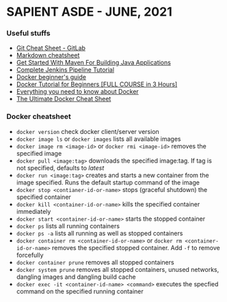 # SAPIENT ASDE - JUNE, 2021

### Useful stuffs

-   [Git Cheat Sheet - GitLab](https://about.gitlab.com/images/press/git-cheat-sheet.pdf 'Git Cheat Sheet - GitLab')
-   [Markdown cheatsheet](https://github.com/kayartaya-vinod/markdown-cheatsheet 'Markdown cheatsheet')
-   [Get Started With Maven For Building Java Applications](https://medium.com/edureka/maven-tutorial-2e87a4669faf 'Get Started With Maven For Building Java Applications')
-   [Complete Jenkins Pipeline Tutorial](https://www.youtube.com/watch?v=7KCS70sCoK0&t=12s 'Complete Jenkins Pipeline Tutorial')
-   [Docker beginner's guide](https://medium.com/codingthesmartway-com-blog/docker-beginners-guide-part-1-images-containers-6f3507fffc98 'Docker beginners guid')
-   [Docker Tutorial for Beginners [FULL COURSE in 3 Hours]](https://www.youtube.com/watch?v=3c-iBn73dDE&t=3180s 'Docker Tutorial for Beginners [FULL COURSE in 3 Hours]')
-   [Everything you need to know about Docker](https://medium.com/@ivjot/docker-2123ced7a85c 'Everything you need to know about Docker')
-   [The Ultimate Docker Cheat Sheet](https://dockerlabs.collabnix.com/docker/cheatsheet/ 'The Ultimate Docker Cheat Sheet')

### Docker cheatsheet

-   `docker version` check docker client/server version
-   `docker image ls` or `docker images` lists all available images
-   `docker image rm <image-id>` or `docker rmi <image-id>` removes the specified image
-   `docker pull <image:tag>` downloads the specified image:tag. If tag is not specified, defaults to _latest_
-   `docker run <image:tag>` creates and starts a new container from the image specified. Runs the default startup command of the image
-   `docker stop <contianer-id-or-name>` stops (graceful shutdown) the specified container
-   `docker kill <container-id-or-name>` kills the specified container immediately
-   `docker start <container-id-or-name>` starts the stopped container
-   `docker ps` lists all running containers
-   `docker ps -a` lists all running as well as stopped containers
-   `docker container rm <container-id-or-name>` or `docker rm <container-id-or-name>` removes the specified stopped container. Add `-f` to remove forcefully
-   `docker container prune` removes all stopped containers
-   `docker system prune` removes all stopped containers, unused networks, dangling images and dangling build cache
-   `docker exec -it <container-id-name> <command>` executes the specfied command on the specified running container
